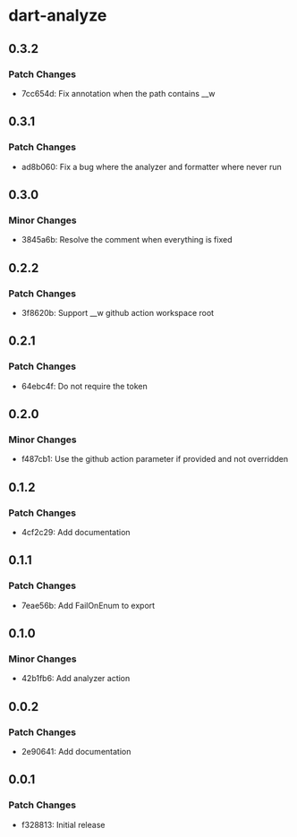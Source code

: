 # dart-analyze

## 0.3.2

### Patch Changes

- 7cc654d: Fix annotation when the path contains \_\_w

## 0.3.1

### Patch Changes

- ad8b060: Fix a bug where the analyzer and formatter where never run

## 0.3.0

### Minor Changes

- 3845a6b: Resolve the comment when everything is fixed

## 0.2.2

### Patch Changes

- 3f8620b: Support \_\_w github action workspace root

## 0.2.1

### Patch Changes

- 64ebc4f: Do not require the token

## 0.2.0

### Minor Changes

- f487cb1: Use the github action parameter if provided and not overridden

## 0.1.2

### Patch Changes

- 4cf2c29: Add documentation

## 0.1.1

### Patch Changes

- 7eae56b: Add FailOnEnum to export

## 0.1.0

### Minor Changes

- 42b1fb6: Add analyzer action

## 0.0.2

### Patch Changes

- 2e90641: Add documentation

## 0.0.1

### Patch Changes

- f328813: Initial release
